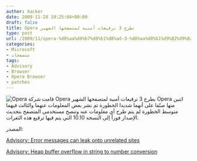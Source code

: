```yaml
---
author: Xacker
date: 2009-11-28 19:25:04+00:00
draft: false
title: Opera تطرح 3 ترقيعات أمنية لمتصفحها الشهير
type: post
url: /2009/11/opera-%d8%aa%d8%b7%d8%b1%d8%ad-3-%d8%aa%d8%b1%d9%82%d9%8a%d8%b9%d8%a7%d8%aa-%d8%a3%d9%85%d9%86%d9%8a%d8%a9-%d9%84%d9%85%d8%aa%d8%b5%d9%81%d8%ad%d9%87%d8%a7-%d8%a7%d9%84%d8%b4%d9%87%d9%8a%d8%b1/
categories:
- Microsoft
- متصفحات
tags:
- Advisory
- Browser
- Opera Browser
- patches
---
```


![Opera](https://www.it-scoop.com/wp-content/uploads/2009/11/Opera.PNG)
قامت شركة Opera بطرح 3 ترقيعات أمنية لمتصفحها الشهير Opera اثنين منها صنّفا على أنهما شديدا الخطورة تم نشر بعض المعلومات عنهما والثالث فيهما متوسط الخطورة لم يتم طرح أي معلومات عنه وتنصح مستخدمي المتصفح بتحديث الإصدار فوراً إلى النسخة 10.10 التي يتم فيها ترقيع هذه الثغرات.

المصدر:


[Advisory: Error messages can leak onto unrelated sites](http://www.opera.com/support/kb/view/941/)




[Advisory: Heap buffer overflow in string to number conversion](http://www.opera.com/support/kb/view/942/)
